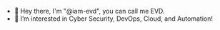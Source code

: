 - 👋 Hey there, I'm "@iam-evd", you can call me EVD. 
- 👀 I’m interested in Cyber Security, DevOps, Cloud, and Automation! 
<!---
iam-evd/iam-evd is a ✨ special ✨ repository because its `README.md` (this file) appears on your GitHub profile.
You can click the Preview link to take a look at your changes.
--->
